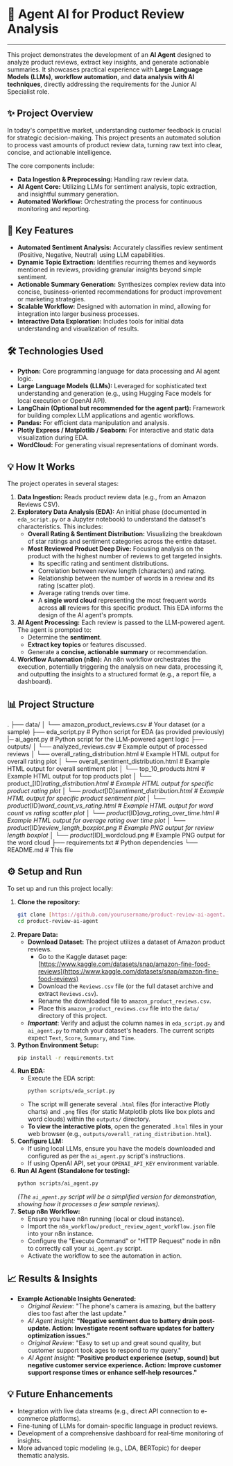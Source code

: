 # 🤖 Agent AI for Product Review Analysis

---

This project demonstrates the development of an **AI Agent** designed to analyze product reviews, extract key insights, and generate actionable summaries. It showcases practical experience with **Large Language Models (LLMs)**, **workflow automation**, and **data analysis with AI techniques**, directly addressing the requirements for the Junior AI Specialist role.

## ✨ Project Overview

In today's competitive market, understanding customer feedback is crucial for strategic decision-making. This project presents an automated solution to process vast amounts of product review data, turning raw text into clear, concise, and actionable intelligence.

The core components include:

* **Data Ingestion & Preprocessing:** Handling raw review data.
* **AI Agent Core:** Utilizing LLMs for sentiment analysis, topic extraction, and insightful summary generation.
* **Automated Workflow:** Orchestrating the process for continuous monitoring and reporting.

## 🚀 Key Features

* **Automated Sentiment Analysis:** Accurately classifies review sentiment (Positive, Negative, Neutral) using LLM capabilities.
* **Dynamic Topic Extraction:** Identifies recurring themes and keywords mentioned in reviews, providing granular insights beyond simple sentiment.
* **Actionable Summary Generation:** Synthesizes complex review data into concise, business-oriented recommendations for product improvement or marketing strategies.
* **Scalable Workflow:** Designed with automation in mind, allowing for integration into larger business processes.
* **Interactive Data Exploration:** Includes tools for initial data understanding and visualization of results.

## 🛠️ Technologies Used

* **Python:** Core programming language for data processing and AI agent logic.
* **Large Language Models (LLMs):** Leveraged for sophisticated text understanding and generation (e.g., using Hugging Face models for local execution or OpenAI API).
* **LangChain (Optional but recommended for the agent part):** Framework for building complex LLM applications and agentic workflows.
* **Pandas:** For efficient data manipulation and analysis.
* **Plotly Express / Matplotlib / Seaborn:** For interactive and static data visualization during EDA.
* **WordCloud:** For generating visual representations of dominant words.

## 💡 How It Works

The project operates in several stages:

1.  **Data Ingestion:** Reads product review data (e.g., from an Amazon Reviews CSV).
2.  **Exploratory Data Analysis (EDA):** An initial phase (documented in `eda_script.py` or a Jupyter notebook) to understand the dataset's characteristics. This includes:
    * **Overall Rating & Sentiment Distribution:** Visualizing the breakdown of star ratings and sentiment categories across the entire dataset.
    * **Most Reviewed Product Deep Dive:** Focusing analysis on the product with the highest number of reviews to get targeted insights.
        * Its specific rating and sentiment distributions.
        * Correlation between review length (characters) and rating.
        * Relationship between the number of words in a review and its rating (scatter plot).
        * Average rating trends over time.
        * A **single word cloud** representing the most frequent words across **all** reviews for this specific product.
    This EDA informs the design of the AI agent's prompts.
3.  **AI Agent Processing:** Each review is passed to the LLM-powered agent. The agent is prompted to:
    * Determine the **sentiment**.
    * **Extract key topics** or features discussed.
    * Generate a **concise, actionable summary** or recommendation.
4.  **Workflow Automation (n8n):** An n8n workflow orchestrates the execution, potentially triggering the analysis on new data, processing it, and outputting the insights to a structured format (e.g., a report file, a dashboard).

## 📊 Project Structure

.
├── data/
│   └── amazon_product_reviews.csv  # Your dataset (or a sample)
├── eda_script.py               # Python script for EDA (as provided previously)
|─ ai_agent.py                 # Python script for the LLM-powered agent logic
├── outputs/
│   └── analyzed_reviews.csv        # Example output of processed reviews
│   └── overall_rating_distribution.html # Example HTML output for overall rating plot
│   └── overall_sentiment_distribution.html # Example HTML output for overall sentiment plot
│   └── top_10_products.html        # Example HTML output for top products plot
│   └── product_[ID]_rating_distribution.html # Example HTML output for specific product rating plot
│   └── product_[ID]_sentiment_distribution.html # Example HTML output for specific product sentiment plot
│   └── product_[ID]_word_count_vs_rating.html # Example HTML output for word count vs rating scatter plot
│   └── product_[ID]_avg_rating_over_time.html # Example HTML output for average rating over time plot
│   └── product_[ID]_review_length_boxplot.png # Example PNG output for review length boxplot
│   └── product_[ID]_wordcloud.png # Example PNG output for the word cloud
├── requirements.txt                # Python dependencies
└── README.md                       # This file


## ⚙️ Setup and Run

To set up and run this project locally:

1.  **Clone the repository:**
    ```bash
    git clone [https://github.com/yourusername/product-review-ai-agent.git](https://github.com/yourusername/product-review-ai-agent.git)
    cd product-review-ai-agent
    ```
2.  **Prepare Data:**
    * **Download Dataset:** The project utilizes a dataset of Amazon product reviews.
        * Go to the Kaggle dataset page: [https://www.kaggle.com/datasets/snap/amazon-fine-food-reviews](https://www.kaggle.com/datasets/snap/amazon-fine-food-reviews)
        * Download the `Reviews.csv` file (or the full dataset archive and extract `Reviews.csv`).
        * Rename the downloaded file to `amazon_product_reviews.csv`.
        * Place this `amazon_product_reviews.csv` file into the `data/` directory of this project.
    * **_Important_**: Verify and adjust the column names in `eda_script.py` and `ai_agent.py` to match your dataset's headers. The current scripts expect `Text`, `Score`, `Summary`, and `Time`.
3.  **Python Environment Setup:**
    ```bash
    pip install -r requirements.txt
    ```
4.  **Run EDA:**
    * Execute the EDA script:
        ```bash
        python scripts/eda_script.py
        ```
    * The script will generate several `.html` files (for interactive Plotly charts) and `.png` files (for static Matplotlib plots like box plots and word clouds) within the `outputs/` directory.
    * **To view the interactive plots**, open the generated `.html` files in your web browser (e.g., `outputs/overall_rating_distribution.html`).
5.  **Configure LLM:**
    * If using local LLMs, ensure you have the models downloaded and configured as per the `ai_agent.py` script's instructions.
    * If using OpenAI API, set your `OPENAI_API_KEY` environment variable.
6.  **Run AI Agent (Standalone for testing):**
    ```bash
    python scripts/ai_agent.py
    ```
    *(The `ai_agent.py` script will be a simplified version for demonstration, showing how it processes a few sample reviews).*
7.  **Setup n8n Workflow:**
    * Ensure you have n8n running (local or cloud instance).
    * Import the `n8n_workflow/product_review_agent_workflow.json` file into your n8n instance.
    * Configure the "Execute Command" or "HTTP Request" node in n8n to correctly call your `ai_agent.py` script.
    * Activate the workflow to see the automation in action.

## 📈 Results & Insights

* **Example Actionable Insights Generated:**
    * *Original Review:* "The phone's camera is amazing, but the battery dies too fast after the last update."
    * *AI Agent Insight:* **"Negative sentiment due to battery drain post-update. Action: Investigate recent software updates for battery optimization issues."**
    * *Original Review:* "Easy to set up and great sound quality, but customer support took ages to respond to my query."
    * *AI Agent Insight:* **"Positive product experience (setup, sound) but negative customer service experience. Action: Improve customer support response times or enhance self-help resources."**

## 💡 Future Enhancements

* Integration with live data streams (e.g., direct API connection to e-commerce platforms).
* Fine-tuning of LLMs for domain-specific language in product reviews.
* Development of a comprehensive dashboard for real-time monitoring of insights.
* More advanced topic modeling (e.g., LDA, BERTopic) for deeper thematic analysis.
